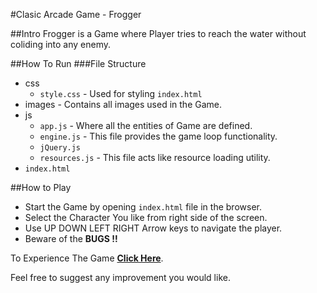 #Clasic Arcade Game - Frogger

##Intro
Frogger is a Game where Player tries to reach the water without coliding into any enemy.

##How To Run
###File Structure
* css
  * `style.css` - Used for styling `index.html`
* images  - Contains all images used in the Game.
* js
  * `app.js` - Where all the entities of Game are defined.
  * `engine.js` - This file provides the game loop functionality.
  * `jQuery.js` 
  * `resources.js` - This file acts like resource loading utility.
* `index.html`

##How to Play

* Start the Game by opening `index.html` file in the browser.
* Select the Character You like from right side of the screen.
* Use UP DOWN LEFT RIGHT Arrow keys to navigate the player.
* Beware of the **BUGS !!**

To Experience The Game [**Click Here**](https://vasudev-ps.github.io/arcade-game/).

Feel free to suggest any improvement you would like.
